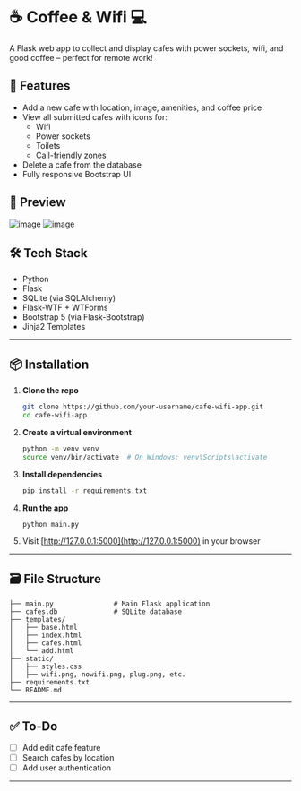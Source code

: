 # ☕️ Coffee & Wifi 💻

A Flask web app to collect and display cafes with power sockets, wifi, and good coffee – perfect for remote work!

## 🚀 Features

- Add a new cafe with location, image, amenities, and coffee price
- View all submitted cafes with icons for:
  - Wifi
  - Power sockets
  - Toilets
  - Call-friendly zones
- Delete a cafe from the database
- Fully responsive Bootstrap UI

## 📸 Preview

![image](https://github.com/user-attachments/assets/f7ee1b24-2560-417b-92e2-1d98705a661a)
![image](https://github.com/user-attachments/assets/21b968a1-b223-4b36-8360-e5ffd65aed56)


## 🛠 Tech Stack

- Python
- Flask
- SQLite (via SQLAlchemy)
- Flask-WTF + WTForms
- Bootstrap 5 (via Flask-Bootstrap)
- Jinja2 Templates

---

## 📦 Installation

1. **Clone the repo**
   ```bash
   git clone https://github.com/your-username/cafe-wifi-app.git
   cd cafe-wifi-app
   ```

2. **Create a virtual environment**
   ```bash
   python -m venv venv
   source venv/bin/activate  # On Windows: venv\Scripts\activate
   ```

3. **Install dependencies**
   ```bash
   pip install -r requirements.txt
   ```

4. **Run the app**
   ```bash
   python main.py
   ```

5. Visit [http://127.0.0.1:5000](http://127.0.0.1:5000) in your browser

---

## 🗃 File Structure

```
├── main.py               # Main Flask application
├── cafes.db              # SQLite database
├── templates/
│   ├── base.html
│   ├── index.html
│   ├── cafes.html
│   └── add.html
├── static/
│   ├── styles.css
│   ├── wifi.png, nowifi.png, plug.png, etc.
├── requirements.txt
└── README.md
```

---

## ✅ To-Do

- [ ] Add edit cafe feature
- [ ] Search cafes by location
- [ ] Add user authentication

---
